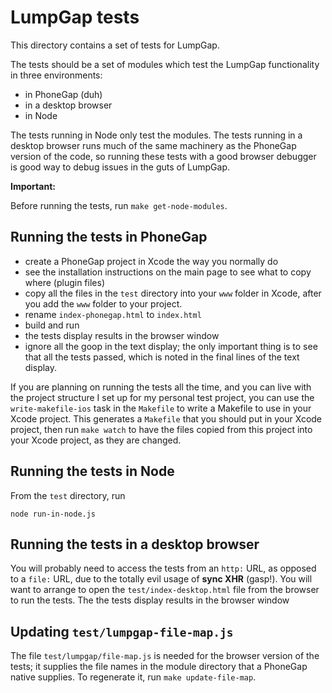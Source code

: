 LumpGap tests
=============

This directory contains a set of tests for LumpGap.

The tests should be a set of modules which test the LumpGap functionality
in three environments:

* in PhoneGap (duh)
* in a desktop browser
* in Node

The tests running in Node only test the modules.  The tests running in a
desktop browser runs much of the same machinery as the PhoneGap version
of the code, so running these tests with a good browser debugger is
good way to debug issues in the guts of LumpGap.

**Important:**

Before running the tests, run `make get-node-modules`.

Running the tests in PhoneGap
-----------------------------

* create a PhoneGap project in Xcode the way you normally do
* see the installation instructions on the main page to see what to copy
where (plugin files)
* copy all the files in the `test` directory into your `www` folder in Xcode,
after you add the `www` folder to your project.
* rename `index-phonegap.html` to `index.html`
* build and run
* the tests display results in the browser window
* ignore all the goop in the text display; the only important thing is to see
that all the tests passed, which is noted in the final lines of the text display.

If you are planning on running the tests all the time, and you can live with
the project structure I set up for my personal test project, you can use the
`write-makefile-ios` task in the `Makefile` to write a Makefile to use in your
Xcode project.  This generates a `Makefile` that you should put in your Xcode
project, then run `make watch` to have the files copied from this project
into your Xcode project, as they are changed.

Running the tests in Node
-------------------------

From the `test` directory, run

    node run-in-node.js

Running the tests in a desktop browser
--------------------------------------

You will probably need to access the tests from an `http:` URL, as
opposed to a `file:` URL, due to the totally evil usage of **sync XHR**
(gasp!).  You will want to arrange to open the `test/index-desktop.html` file
from the browser to run the tests.  The the tests display results in the browser window


Updating `test/lumpgap-file-map.js`
--------------------------------

The file `test/lumpgap/file-map.js` is needed for the browser version of the tests; it
supplies the file names in the module directory that a PhoneGap native
supplies.  To regenerate it, run `make update-file-map`.
